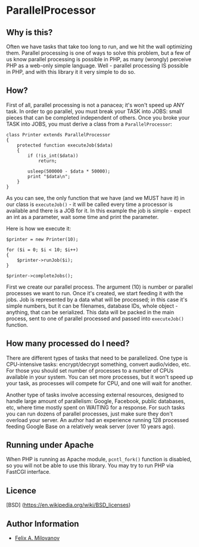 ParallelProcessor
=================

Why is this?
------------
Often we have tasks that take too long to run, and we hit the wall optimizing
them. Parallel processing is one of ways to solve this problem, but a few of
us know parallel processing is possible in PHP, as many (wrongly) perceive PHP
as a web-only simple language. Well - parallel processing IS possible in PHP,
and with this library it it very simple to do so.

How?
----
First of all, parallel processing is not a panacea; it's won't speed up ANY
task. In order to go parallel, you must break your TASK into JOBS: small 
pieces that can be completed independent of others. Once you broke your TASK
into JOBS, you must derive a class from a `ParallelProcessor`:

    class Printer extends ParallelProcessor
    {
        protected function executeJob($data)
        {
            if (!is_int($data))
                return;

            usleep(500000 - $data * 50000);
            print "$data\n";
        }
    }

As you can see, the only function that we have (and we MUST have it) in our
class is `executeJob()` - it will be called every time a processor is available
and there is a JOB for it. In this example the job is simple - expect an int as
a parameter, wait some time and print the parameter. 

Here is how we execute it:

    $printer = new Printer(10);

    for ($i = 0; $i < 10; $i++)
    {
        $printer->runJob($i);
    }

    $printer->completeJobs();

First we create our parallel process. The argument (10) is number or parallel 
processes we want to run. Once it's created, we start feeding it with the jobs.
Job is represented by a data what will be processed; in this case it's simple
numbers, but it can be filenames, database IDs, whole object - anything, that
can be serialized. This data will be packed in the main process, sent to one 
of parallel processed and passed into `executeJob()` function. 


How many processed do I need?
-----------------------------
There are different types of tasks that need to be parallelized. One type is
CPU-intensive tasks: encrypt/decrypt something, convert audio/video, etc. For
those you should set number of processes to a number of CPUs available in your
system. You can set more processes, but it won't speed up your task, as 
processes will compete for CPU, and one will wait for another.

Another type of tasks involve accessing external resources, designed to handle
large amount of parallelism: Google, Facebook, public databases, etc, where
time mostly spent on WAITING for a response. For such tasks you can run dozens 
of parallel processes, just make sure they don't overload your server. An 
author had an experience running 128 processed feeding Google Base on a 
relatively weak server (over 10 years ago). 

Running under Apache
--------------------
When PHP is running as Apache module, `pcntl_fork()` function is disabled, so 
you will not be able to use this library. You may try to run PHP via FastCGI 
interface.


Licence
-------
[BSD] (https://en.wikipedia.org/wiki/BSD_licenses)

Author Information
------------------

* [Felix A. Milovanov](https://github.com/fmilovanov)